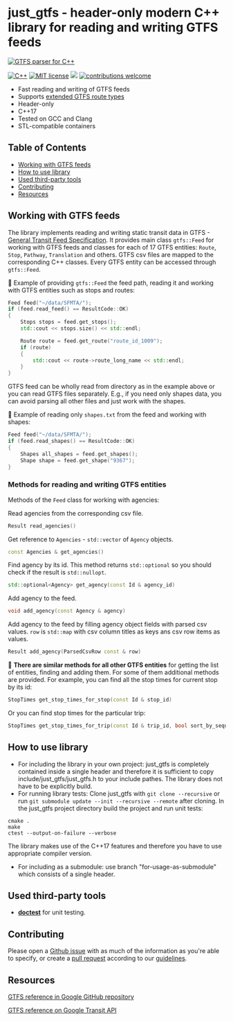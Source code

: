 # just_gtfs - header-only modern C++ library for reading and writing GTFS feeds

[![GTFS parser for C++](https://github.com/mapsme/just_gtfs/blob/add-the-most-important-readers/docs/logo.jpeg)](https://github.com/mapsme/just_gtfs)

[![C++](https://img.shields.io/badge/c%2B%2B-17-informational.svg)](https://shields.io/)
[![MIT license](https://img.shields.io/badge/License-MIT-blue.svg)](https://lbesson.mit-license.org/)
![](https://github.com/mapsme/just_gtfs/workflows/C%2FC%2B%2B%20CI/badge.svg)
[![contributions welcome](https://img.shields.io/badge/contributions-welcome-brightgreen.svg?style=flat)](https://github.com/mapsme/just_gtfs/issues)

 - Fast reading and writing of GTFS feeds
 - Supports [extended GTFS route types](https://developers.google.com/transit/gtfs/reference/extended-route-types)
 - Header-only
 - C++17
 - Tested on GCC and Clang
 - STL-compatible containers
 
## Table of Contents
- [Working with GTFS feeds](#working-with-gtfs-feeds)
- [How to use library](#how-to-use-library)
- [Used third-party tools](#used-third-party-tools)
- [Contributing](#contributing)
- [Resources](#resources)

## Working with GTFS feeds
The library implements reading and writing static transit data in GTFS - [General Transit Feed Specification](https://developers.google.com/transit/gtfs/reference).
It provides main class `gtfs::Feed` for working with GTFS feeds and classes for each of 17 GTFS entities: `Route`, `Stop`, `Pathway`, `Translation` and others.
GTFS csv files are mapped to the corresponding C++ classes. Every GTFS entity can be accessed through `gtfs::Feed`.

:pushpin: Example of providing `gtfs::Feed` the feed path, reading it and working with GTFS entities such as stops and routes:
```c++
Feed feed("~/data/SFMTA/");
if (feed.read_feed() == ResultCode::OK)
{
	Stops stops = feed.get_stops();
	std::cout << stops.size() << std::endl;

	Route route = feed.get_route("route_id_1009");
	if (route)
	{
		std::cout << route->route_long_name << std::endl;
	}
}
```

GTFS feed can be wholly read from directory as in the example above or you can read GTFS files separately. E.g., if you need only shapes data, you can avoid parsing all other files and just work with the shapes.

:pushpin: Example of reading only `shapes.txt` from the feed and working with shapes:
```c++
Feed feed("~/data/SFMTA/");
if (feed.read_shapes() == ResultCode::OK)
{
	Shapes all_shapes = feed.get_shapes();
	Shape shape = feed.get_shape("9367");
}
```


### Methods for reading and writing GTFS entities
Methods of the `Feed` class for working with agencies:

Read agencies from the corresponding csv file.
```c++
Result read_agencies()
```

Get reference to `Agencies` - `std::vector` of `Agency` objects.
```c++
const Agencies & get_agencies()
```

Find agency by its id. This method returns `std::optional` so you should check if the result is `std::nullopt`.
```c++
std::optional<Agency> get_agency(const Id & agency_id)
``` 

Add agency to the feed.
```c++
void add_agency(const Agency & agency)
```

Add agency to the feed by filling agency object fields with parsed csv values. `row` is `std::map` with csv column titles as keys ans csv row items as values. 
```c++
Result add_agency(ParsedCsvRow const & row)
```


:pushpin: **There are similar methods for all other GTFS entities** for getting the list of entities, finding and adding them.
For some of them additional methods are provided. 
For example, you can find all the stop times for current stop by its id:
```c++
StopTimes get_stop_times_for_stop(const Id & stop_id)
```

Or you can find stop times for the particular trip:
```c++
StopTimes get_stop_times_for_trip(const Id & trip_id, bool sort_by_sequence = true)
```


## How to use library
- For including the library in your own project: just_gtfs is completely contained inside a single header and therefore it is sufficient to copy include/just_gtfs/just_gtfs.h to your include pathes. The library does not have to be explicitly build.
- For running library tests:
Clone just_gtfs with `git clone --recursive` or run `git submodule update --init --recursive --remote` after cloning.
In the just_gtfs project directory build the project and run unit tests: 
```
cmake .
make
ctest --output-on-failure --verbose
```
The library makes use of the C++17 features and therefore you have to use appropriate compiler version.
- For including as a submodule: use branch "for-usage-as-submodule" which consists of a single header.

## Used third-party tools
- [**doctest**](https://github.com/onqtam/doctest) for unit testing.

## Contributing
Please open a [Github issue](https://github.com/mapsme/just_gtfs/issues/new) with as much of the information as you're able to specify, or create a [pull request](https://github.com/mapsme/just_gtfs/pulls) according to our [guidelines](https://github.com/mapsme/just_gtfs/blob/master/docs/CPP_STYLE.md).

## Resources
[GTFS reference in Google GitHub repository](https://github.com/google/transit/blob/master/gtfs/spec/en/reference.md)

[GTFS reference on Google Transit API](https://developers.google.com/transit/gtfs/reference?csw=1)
